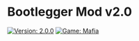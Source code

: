 # Bootlegger Mod v2.0

[![Version: 2.0.0](https://img.shields.io/badge/version-2.0.0-lightgrey.svg)](https://github.com/AlSpudnik/Bootlegger-Mod-v2.0)
[![Game: Mafia](https://img.shields.io/badge/game-mafia-red.svg)]()
